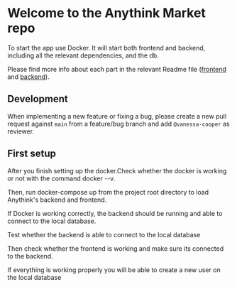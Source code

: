 # Welcome to the Anythink Market repo

To start the app use Docker. It will start both frontend and backend, including all the relevant dependencies, and the db.

Please find more info about each part in the relevant Readme file ([frontend](frontend/readme.md) and [backend](backend/README.md)).

## Development

When implementing a new feature or fixing a bug, please create a new pull request against `main` from a feature/bug branch and add `@vanessa-cooper` as reviewer.

## First setup

After you finish setting up the docker.Check whether the docker is working or not with the command docker --v.

Then, run docker-compose up from the project root directory to load Anythink's backend and frontend.

If Docker is working correctly, the backend should be running and able to connect to the local database.

Test whether the backend is able to connect to the local database

Then check whether the frontend is working and make sure its connected to the backend.

If everything is working properly you will be able to create a new user on the local database

